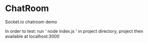 # ChatRoom
Socket.io chatroom demo 

In order to test: run ' node index.js ' in project directory, project then available at localhost:3000 
